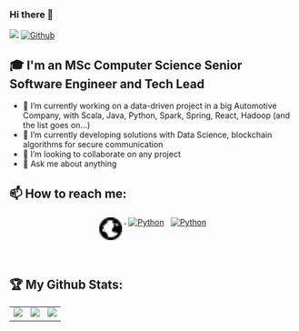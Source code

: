 ### Hi there 👋
![](https://visitor-badge.laobi.icu/badge?page_id=danielpfernandes.danielpfernandes) [![Github](https://img.shields.io/github/followers/danielpfernandes?label=Followers&logo=Github)](https://github.com/danielpfernandes)

<!--
**danielpfernandes/danielpfernandes** is a ✨ _special_ ✨ repository because its `README.md` (this file) appears on your GitHub profile.

Here are some ideas to get you started:

- 🔭 I’m currently working on the application of blockchain frameworks in FANET communication
- 🌱 I’m currently learning Data Science, consensus algorithms for secure communication, R 
- 👯 I’m looking to collaborate on any project
- 💬 Ask me about anything
- 📫 How to reach me: 
-->

##  🎓 I'm an MSc Computer Science Senior Software Engineer and Tech Lead
- 🔭 I’m currently working on a data-driven project in a big Automotive Company, with Scala, Java, Python, Spark, Spring, React, Hadoop (and the list goes on...)
- 🌱 I’m currently developing solutions with Data Science, blockchain algorithms for secure communication
- 👯 I’m looking to collaborate on any project
- 💬 Ask me about anything

## 📫 How to reach me:

<p align="center">
 <a href="https://danielpfernandes.github.io/" target="_blank" rel="noopener noreferrer"> <img src="https://raw.githubusercontent.com/iconic/open-iconic/master/svg/globe.svg" alt="Python" height="40" style="vertical-align:top; margin:4px"> </a>
 <a href="https://www.linkedin.com/in/paivafernandes" target="_blank" rel="noopener noreferrer"> <img src="https://cdn.jsdelivr.net/npm/simple-icons@v3/icons/linkedin.svg" alt="Python" height="40" style="vertical-align:top; margin:4px"></a>
 <a href="mailto:daniel.paivafernandes@gmail.com"> <img src="https://cdn.jsdelivr.net/npm/simple-icons@v3/icons/gmail.svg" alt="Python" height="40" style="vertical-align:top; margin:4px"></a> 
</p>

<br />

## :trophy: My Github Stats:

<table>
  <tr>
    <td align="center">
      <a href="https://github-readme-stats.vercel.app/api?username=danielpfernandes">
        <img src="https://github-readme-stats.vercel.app/api?username=danielpfernandes&count_private=true&show_icons=true&include_all_commits=true&hide_rank=true&hide_border=true" />
      </a>
    </td>
    <td align="center">
      <a href="https://github-readme-streak-stats.herokuapp.com/?user=danielpfernandes&theme=default&hide_border=true&hide_longest_streak=true&card_width=300">
        <img src="https://github-readme-streak-stats.herokuapp.com/?user=danielpfernandes&theme=default&hide_border=true&hide_longest_streak=true&card_width=300" />
      </a>
    </td>
    <td align="center">
      <a href="https://github-readme-stats.vercel.app/api/top-langs/?username=danielpfernandes&langs_count=10">
        <img src="https://github-readme-stats.vercel.app/api/top-langs/?username=danielpfernandes&langs_count=10&layout=compact&card_width=260&hide_border=true" />
      </a>
    </td>
  </tr>
</table>

[website]: https://danielpfernandes.github.io/
[linkedin]: https://linkedin.com/in/paivafernandes
[mail]: mailto:daniel.paivafernandes@gmail.com

